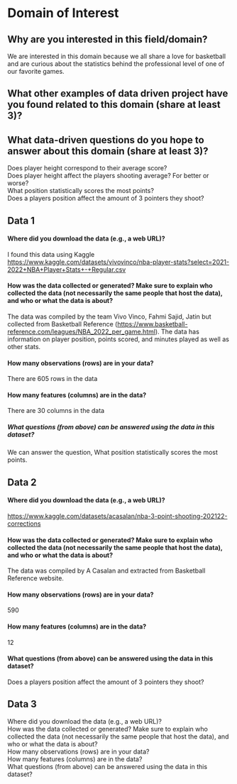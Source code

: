 # Domain of Interest 

## Why are you interested in this field/domain?
We are interested in this domain because we all share a love for basketball and are curious
about the statistics behind the professional level of one of our favorite games.
## What other examples of data driven project have you found related to this domain (share at least 3)?

## What data-driven questions do you hope to answer about this domain (share at least 3)?
Does player height correspond to their average score?  
Does player height affect the players shooting average? For better or worse?  
What position statistically scores the most points?  
Does a players position affect the amount of 3 pointers they shoot?  


## Data 1  
#### **Where did you download the data (e.g., a web URL)?**  
I found this data using Kaggle https://www.kaggle.com/datasets/vivovinco/nba-player-stats?select=2021-2022+NBA+Player+Stats+-+Regular.csv  
#### How was the data collected or generated? Make sure to explain who collected the data (not necessarily the same people that host the data), and who or what the data is about?   
The data was compiled by the team Vivo Vinco, Fahmi Sajid, Jatin but collected from Basketball Reference (https://www.basketball-reference.com/leagues/NBA_2022_per_game.html). The data has information on player position, points scored, and minutes played as well as other stats.  
#### How many observations (rows) are in your data?  
There are 605 rows in the data  
#### How many features (columns) are in the data?   
There are 30 columns in the data  
##### What questions (from above) can be answered using the data in this dataset?   
We can answer the question, What position statistically scores the most points.  


## Data 2 
#### Where did you download the data (e.g., a web URL)?  
https://www.kaggle.com/datasets/acasalan/nba-3-point-shooting-202122-corrections   
#### How was the data collected or generated? Make sure to explain who collected the data (not necessarily the same people that host the data), and who or what the data is about?  
The data was compiled by A Casalan and extracted from Basketball Reference website. 
#### How many observations (rows) are in your data?  
590  
#### How many features (columns) are in the data?  
12  
#### What questions (from above) can be answered using the data in this dataset?  
Does a players position affect the amount of 3 pointers they shoot?  


## Data 3
Where did you download the data (e.g., a web URL)?  
How was the data collected or generated? Make sure to explain who collected the data (not necessarily the same people that host the data), and who or what the data is about?  
How many observations (rows) are in your data?  
How many features (columns) are in the data?  
What questions (from above) can be answered using the data in this dataset?  
